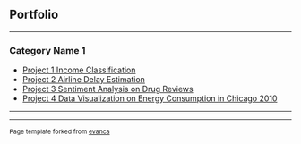 ## Portfolio

---

### Category Name 1 

- [Project 1 Income Classification](https://github.com/gokulnish/income_classification)
- [Project 2 Airline Delay Estimation](https://github.com/gokulnish/airlines_delay_EDA)
- [Project 3 Sentiment Analysis on Drug Reviews](https://github.com/gokulnish/setiment_analysis_on_drug_reviews)
- [Project 4 Data Visualization on Energy Consumption in Chicago 2010](https://github.com/gokulnish/Data_Visualization_on_energy_consumption)

---




---
<p style="font-size:11px">Page template forked from <a href="https://github.com/evanca/quick-portfolio">evanca</a></p>
<!-- Remove above link if you don't want to attibute -->
